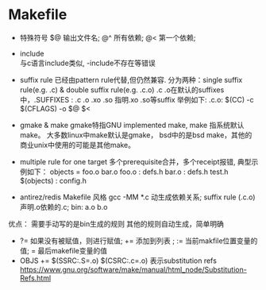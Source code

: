 # Makefile

- 特殊符号
 $@ 输出文件名; @^ 所有依赖; @< 第一个依赖;

- include   
与c语言include类似, -include不存在等错误

- suffix rule 
    已经由pattern rule代替,但仍然兼容.
    分为两种：single suffix rule(e.g. .c) & double suffix rule(e.g. .c.o)
    .c .o在默认的suffixes中，.SUFFIXES : .c .o .xo .so 指明.xo .so等suffix
    举例如下:
    .c.o:
        $(CC) -c $(CFLAGS) -o $@ $<

- gmake & make
gmake特指GNU implemented make, make 指系统默认make。
大多数linux中make默认是gmake， bsd中的是bsd make，其他的商业unix中使用的可能是其他make。

- multiple rule for one target
多个prerequisite合并，多个receipt报错, 典型示例如下：
objects = foo.o bar.o
foo.o : defs.h
bar.o : defs.h test.h
$(objects) : config.h

- antirez/redis Makefile 风格
gcc -MM \*.c 动生成依赖关系;
suffix rule (.c.o) 声明.o依赖的.c;
bin: a.o b.o

优点：
    需要手动写的是bin生成的规则
    其他的规则自动生成，简单明确



- ?= 如果没有被赋值，则进行赋值;  += 添加到列表 ; := 当前makfile位置变量的值; = 最后makefile变量的值
- OBJS += $(SSRC:.S=.o) $(CSRC:.c=.o) 表示substitution refs
https://www.gnu.org/software/make/manual/html_node/Substitution-Refs.html
